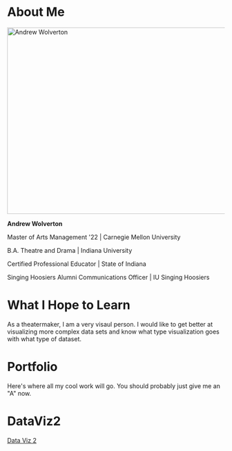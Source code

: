# About Me
<img src="https://images.squarespace-cdn.com/content/v1/51d98be2e4b05a25fc200cbc/e4160e6a-9ff1-49ed-90e5-118d96b4a742/andrewheadshot.jpg" alt="Andrew Wolverton" width="576" height="432">

**Andrew Wolverton**



Master of Arts Management '22 | Carnegie Mellon University

B.A. Theatre and Drama | Indiana University

Certified Professional Educator | State of Indiana

Singing Hoosiers Alumni Communications Officer | IU Singing Hoosiers 

# What I Hope to Learn
As a theatermaker, I am a very visaul person. I would like to get better at visualizing more complex data sets and know what type visualization goes with what type of dataset.

# Portfolio
Here's where all my cool work will go. You should probably just give me an "A" now.

<div class="flourish-embed flourish-chart" data-src="visualisation/8529820"><script src="https://public.flourish.studio/resources/embed.js"></script></div>



# DataViz2
<a href="https://anwolver.github.io/portfolio/dataviz2" title="DataViz2"> Data Viz 2 </a>
